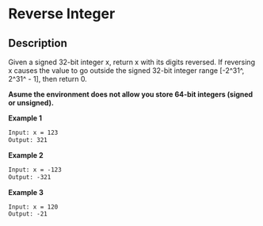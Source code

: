 # Reverse Integer

## Description

Given a signed 32-bit integer x, return x with its digits reversed. If reversing x causes the value to go outside the signed 32-bit integer range [-2^31^, 2^31^ - 1], then return 0.

**Asume the environment does not allow you store 64-bit integers (signed or unsigned).**

**Example 1**

```txt
Input: x = 123
Output: 321
```

**Example 2**

```txt
Input: x = -123
Output: -321
```

**Example 3**

```txt
Input: x = 120
Output: -21
```
